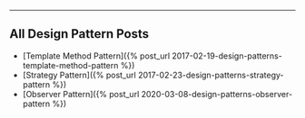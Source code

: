---

## All Design Pattern Posts

- [Template Method Pattern]({% post_url 2017-02-19-design-patterns-template-method-pattern %})
- [Strategy Pattern]({% post_url 2017-02-23-design-patterns-strategy-pattern %})
- [Observer Pattern]({% post_url 2020-03-08-design-patterns-observer-pattern %})
